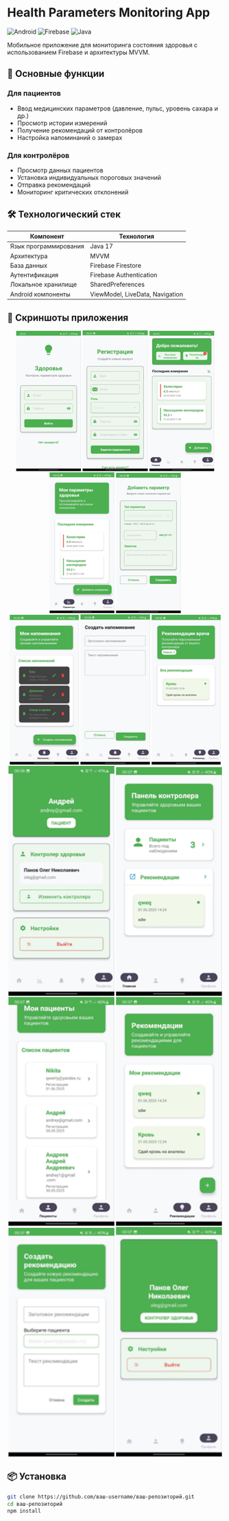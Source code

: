 # Health Parameters Monitoring App

![Android](https://img.shields.io/badge/Android-3DDC84?logo=android&logoColor=white)
![Firebase](https://img.shields.io/badge/Firebase-FFCA28?logo=firebase&logoColor=white)
![Java](https://img.shields.io/badge/Java-17-ED8B00?logo=java&logoColor=white)

Мобильное приложение для мониторинга состояния здоровья с использованием Firebase и архитектуры MVVM.

## 📱 Основные функции

### Для пациентов
- Ввод медицинских параметров (давление, пульс, уровень сахара и др.)
- Просмотр истории измерений
- Получение рекомендаций от контролёров
- Настройка напоминаний о замерах

### Для контролёров
- Просмотр данных пациентов
- Установка индивидуальных пороговых значений
- Отправка рекомендаций
- Мониторинг критических отклонений

## 🛠 Технологический стек

| Компонент        | Технология                          |
|------------------|-------------------------------------|
| Язык программирования | Java 17                          |
| Архитектура      | MVVM                                |
| База данных      | Firebase Firestore                  |
| Аутентификация   | Firebase Authentication             |
| Локальное хранилище | SharedPreferences               |
| Android компоненты | ViewModel, LiveData, Navigation |

## 📸 Скриншоты приложения

<div align="center">
  <img src="./image/image1.png" width="30%" >
  <img src="./image/image2.png" width="30%">
  <img src="./image/image3.png" width="30%" >
  <img src="./image/image4.png" width="30%" >
  <img src="./image/image5.png" width="30%" >
</div>

<div align="center">
  <img src="./image/image6.png" width="32%" >
  <img src="./image/image7.png" width="32%" >
  <img src="./image/image8.png" width="32%" >
</div>

<div align="center">
  <img src="./image/image9.png" width="49%" >
  <img src="./image/image10.png" width="49%" >
  <img src="./image/image11.png" width="49%" >
  <img src="./image/image12.png" width="49%" >
  <img src="./image/image13.png" width="49%" >
  <img src="./image/image14.png" width="49%">
</div>


## 📦 Установка
```bash
git clone https://github.com/ваш-username/ваш-репозиторий.git
cd ваш-репозиторий
npm install
